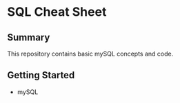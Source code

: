 # SQL Cheat Sheet

## Summary
This repository contains basic mySQL concepts and code.

## Getting Started
- mySQL
